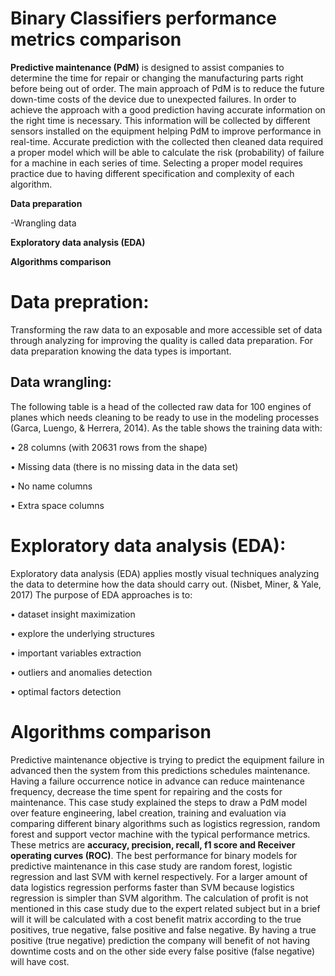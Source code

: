 # Binary Classifiers performance metrics comparison

**Predictive maintenance (PdM)** is designed to assist companies to determine the time for repair
or changing the manufacturing parts right before being out of order. The main approach of
PdM is to reduce the future down-time costs of the device due to unexpected failures. In order
to achieve the approach with a good prediction having accurate information on the right time
is necessary. This information will be collected by different sensors installed on the equipment
helping PdM to improve performance in real-time. Accurate prediction with the collected then
cleaned data required a proper model which will be able to calculate the risk (probability) of
failure for a machine in each series of time. Selecting a proper model requires practice due to
having different specification and complexity of each algorithm.



**Data preparation**
 
-Wrangling data

**Exploratory data analysis (EDA)**

**Algorithms comparison**


# Data prepration:

Transforming the raw data to an exposable and more accessible set of data through analyzing for improving the quality is called data preparation. For data preparation knowing the data types is important. 

## Data wrangling:

The following table is a head of the collected raw data for 100 engines of planes which needs cleaning to be ready to use in the modeling processes (Garca, Luengo, & Herrera, 2014). As the table shows the training data with:

•	28 columns (with 20631 rows from the shape)

•	Missing data (there is no missing data in the data set)

•	No name columns

•	Extra space columns

# Exploratory data analysis (EDA):

Exploratory data analysis (EDA) applies mostly visual techniques analyzing the data to determine how the data should carry out. (Nisbet, Miner, & Yale, 2017) The purpose of EDA approaches is to:

•	dataset insight maximization

•	explore the underlying structures

•	important variables extraction

•	outliers and anomalies detection

•	optimal factors detection
 
 
 # Algorithms comparison

 Predictive maintenance objective is trying to predict the equipment failure in advanced then the system from this predictions schedules maintenance. Having a failure occurrence notice in advance can reduce maintenance frequency, decrease the time spent for repairing and the costs for maintenance. This case study explained the steps to draw a PdM model over feature engineering, label creation, training and evaluation via comparing different binary algorithms such as logistics regression, random forest and support vector machine with the typical performance metrics. These metrics are **accuracy, precision, recall, f1 score and Receiver operating curves (ROC)**.  The best performance for binary models for predictive maintenance in this case study are random forest, logistic regression and last SVM with kernel respectively. For a larger amount of data logistics regression performs faster than SVM because logistics regression is simpler than SVM algorithm. The calculation of profit is not mentioned in this case study due to the expert related subject but in a brief will it will be calculated with a cost benefit matrix according to the true positives, true negative, false positive and false negative. By having a true positive (true negative) prediction the company will benefit of not having downtime costs and on the other side every false positive (false negative) will have cost.



